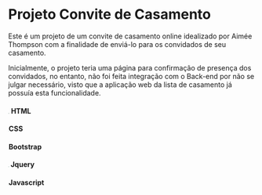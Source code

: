# Projeto Convite de Casamento

Este é um projeto de um convite de casamento online idealizado por Aimée Thompson com a finalidade de enviá-lo para os convidados de seu casamento.



Inicialmente, o projeto teria uma página para confirmação de presença dos convidados, no entanto, não foi feita integração com o Back-end por não se julgar necessário, visto que a aplicação web da lista de casamento já possuía esta funcionalidade.



#### <img src="D:\2022\casamento\assets\img\html5.png" alt="he" style="zoom:7%;" /> HTML

#### <img src="D:\2022\casamento\assets\img\css.png" style="zoom:7%;" />CSS

#### <img src="D:\2022\casamento\assets\img\bootstrap.png" style="zoom:7%;" />Bootstrap

#### <img src="D:\2022\casamento\assets\img\jquery.png" style="zoom:10%;" /> Jquery

#### <img src="D:\2022\casamento\assets\img\js.png" style="zoom:7%;" />Javascript


